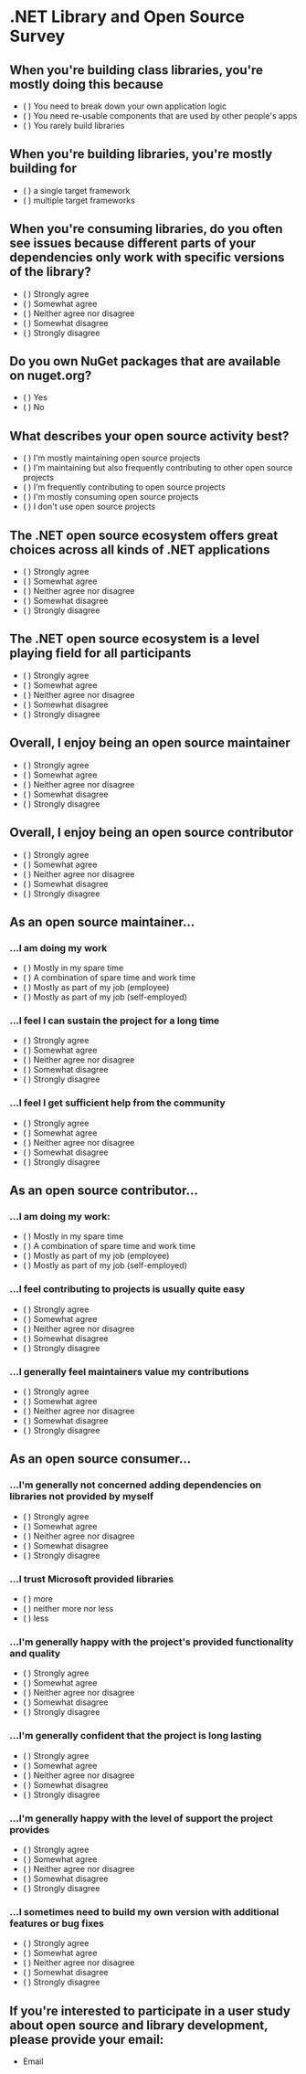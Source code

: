 # .NET Library and Open Source Survey

## When you're building class libraries, you're mostly doing this because

- ( ) You need to break down your own application logic
- ( ) You need re-usable components that are used by other people's apps
- ( ) You rarely build libraries

## When you're building libraries, you're mostly building for

- ( ) a single target framework
- ( ) multiple target frameworks

## When you're consuming libraries, do you often see issues because different parts of your dependencies only work with specific versions of the library?

- ( ) Strongly agree
- ( ) Somewhat agree
- ( ) Neither agree nor disagree
- ( ) Somewhat disagree
- ( ) Strongly disagree

## Do you own NuGet packages that are available on nuget.org?

- ( ) Yes
- ( ) No

## What describes your open source activity best?

- ( ) I'm mostly maintaining open source projects
- ( ) I'm maintaining but also frequently contributing to other open source projects
- ( ) I'm frequently contributing to open source projects
- ( ) I'm mostly consuming open source projects
- ( ) I don't use open source projects

## The .NET open source ecosystem offers great choices across all kinds of .NET applications

- ( ) Strongly agree
- ( ) Somewhat agree
- ( ) Neither agree nor disagree
- ( ) Somewhat disagree
- ( ) Strongly disagree

## The .NET open source ecosystem is a level playing field for all participants

- ( ) Strongly agree
- ( ) Somewhat agree
- ( ) Neither agree nor disagree
- ( ) Somewhat disagree
- ( ) Strongly disagree

## Overall, I enjoy being an open source maintainer

- ( ) Strongly agree
- ( ) Somewhat agree
- ( ) Neither agree nor disagree
- ( ) Somewhat disagree
- ( ) Strongly disagree

## Overall, I enjoy being an open source contributor

- ( ) Strongly agree
- ( ) Somewhat agree
- ( ) Neither agree nor disagree
- ( ) Somewhat disagree
- ( ) Strongly disagree

## As an open source maintainer...

### ...I am doing my work

- ( ) Mostly in my spare time
- ( ) A combination of spare time and work time
- ( ) Mostly as part of my job (employee)
- ( ) Mostly as part of my job (self-employed)

### ...I feel I can sustain the project for a long time

- ( ) Strongly agree
- ( ) Somewhat agree
- ( ) Neither agree nor disagree
- ( ) Somewhat disagree
- ( ) Strongly disagree

### ...I feel I get sufficient help from the community

- ( ) Strongly agree
- ( ) Somewhat agree
- ( ) Neither agree nor disagree
- ( ) Somewhat disagree
- ( ) Strongly disagree

## As an open source contributor...

### ...I am doing my work:

- ( ) Mostly in my spare time
- ( ) A combination of spare time and work time
- ( ) Mostly as part of my job (employee)
- ( ) Mostly as part of my job (self-employed)

### ...I feel contributing to projects is usually quite easy

- ( ) Strongly agree
- ( ) Somewhat agree
- ( ) Neither agree nor disagree
- ( ) Somewhat disagree
- ( ) Strongly disagree

### ...I generally feel maintainers value my contributions

- ( ) Strongly agree
- ( ) Somewhat agree
- ( ) Neither agree nor disagree
- ( ) Somewhat disagree
- ( ) Strongly disagree

## As an open source consumer...

### ...I'm generally not concerned adding dependencies on libraries not provided by myself

- ( ) Strongly agree
- ( ) Somewhat agree
- ( ) Neither agree nor disagree
- ( ) Somewhat disagree
- ( ) Strongly disagree

### ...I trust Microsoft provided libraries

- ( ) more
- ( ) neither more nor less
- ( ) less

### ...I'm generally happy with the project's provided functionality and quality

- ( ) Strongly agree
- ( ) Somewhat agree
- ( ) Neither agree nor disagree
- ( ) Somewhat disagree
- ( ) Strongly disagree

### ...I'm generally confident that the project is long lasting

- ( ) Strongly agree
- ( ) Somewhat agree
- ( ) Neither agree nor disagree
- ( ) Somewhat disagree
- ( ) Strongly disagree

### ...I'm generally happy with the level of support the project provides

- ( ) Strongly agree
- ( ) Somewhat agree
- ( ) Neither agree nor disagree
- ( ) Somewhat disagree
- ( ) Strongly disagree

### ...I sometimes need to build my own version with additional features or bug fixes

- ( ) Strongly agree
- ( ) Somewhat agree
- ( ) Neither agree nor disagree
- ( ) Somewhat disagree
- ( ) Strongly disagree

## If you're interested to participate in a user study about open source and library development, please provide your email:

- Email
